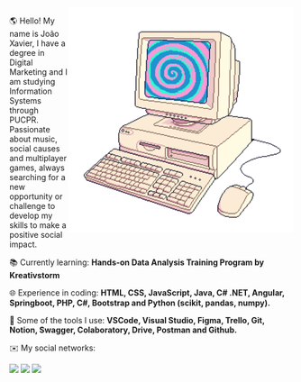 <img src="https://github.com/joao-xavi/joao-xavi/blob/2e8b9a39bd4484f473d6962e96b39e7f16559946/computador.png" min-width="400px" max-width="400px" width="400px" align="right" alt="Computador">

<p align="left"> 
  🌎 Hello! My name is João Xavier, I have a degree in Digital Marketing and I am studying Information Systems through PUCPR. Passionate about music, social causes and multiplayer games, always searching for a new opportunity or challenge to develop my skills to make a positive social impact.<br>
  

</p>
<p align="left">
  📚 Currently learning: <strong>Hands-on Data Analysis Training Program by Kreativstorm</strong> <br>
  
</p>
<p align="left">

  🌐 Experience in coding: <strong> HTML, CSS, JavaScript, Java, C# .NET, Angular, Springboot, PHP, C#, Bootstrap and Python (scikit, pandas, numpy). </strong>
  
  
</p>

<p align="left">
  
  🔧 Some of the tools I use: <strong>VSCode, Visual Studio, Figma, Trello, Git, Notion, Swagger, Colaboratory, Drive, Postman and Github.</strong>
  
</p>

<p align="left">
  ✉️ My social networks:
</p>

<p align="left">
  <a href="https://mail.google.com/mail/u/0/?fs=1&tf=cm&to=joaopx82@gmail.com" alt="Gmail">
  <img src="https://img.shields.io/badge/Gmail-D14836?style=for-the-badge&logo=gmail&logoColor=white&link=joaopx82@gmail.com" /></a>

  <a href="https://www.linkedin.com/in/joão-xavier-9787741a2/" alt="Linkedin">
  <img src="https://img.shields.io/badge/LinkedIn-0077B5?style=for-the-badge&logo=linkedin&logoColor=white" /></a>

  <a href="https://wa.me/+5545998238998" alt="WhatsApp">
  <img src="https://img.shields.io/badge/WhatsApp-25D366?style=for-the-badge&logo=whatsapp&logoColor=white&link=https://wa.me/+5545998238998"/></a>

</p>  

